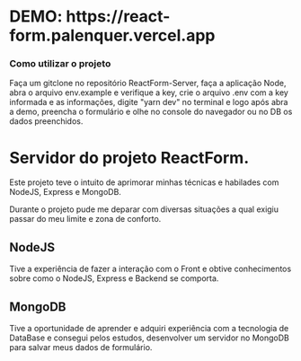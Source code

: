 <h1>DEMO: https://react-form.palenquer.vercel.app </h1>

<h3>Como utilizar o projeto</h3>

  Faça um gitclone no repositório ReactForm-Server, faça a aplicação Node, abra o arquivo env.example e verifique a key, crie o arquivo .env com a key informada e as informações, digite "yarn dev" no terminal e logo após abra a demo, preencha o formulário e olhe no console do navegador ou no DB os dados preenchidos.

<h1>Servidor do projeto ReactForm.</h1>

  Este projeto teve o intuito de aprimorar minhas técnicas e habilades com NodeJS, Express e MongoDB.

  Durante o projeto pude me deparar com diversas situações a qual exigiu passar do meu limite e zona de conforto.

<h2>NodeJS</h2>
  
  Tive a experiência de fazer a interação com o Front e obtive conhecimentos sobre como o NodeJS, Express e Backend se comporta.
  
<h2>MongoDB</h2>

  Tive a oportunidade de aprender e adquiri experiência com a tecnologia de DataBase e consegui pelos estudos, desenvolver um servidor no MongoDB para salvar meus dados de formulário.
